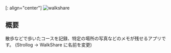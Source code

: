 [: align="center"]
![walkshare](https://socialify.git.ci/tri-star/walkshare/image?font=Inter&issues=1&name=1&owner=1&pattern=Diagonal%20Stripes&theme=Light)

## 概要
散歩などで歩いたコースを記録、特定の場所の写真などのメモが残せるアプリです。
(Strollog -> WalkShare に名前を変更)
